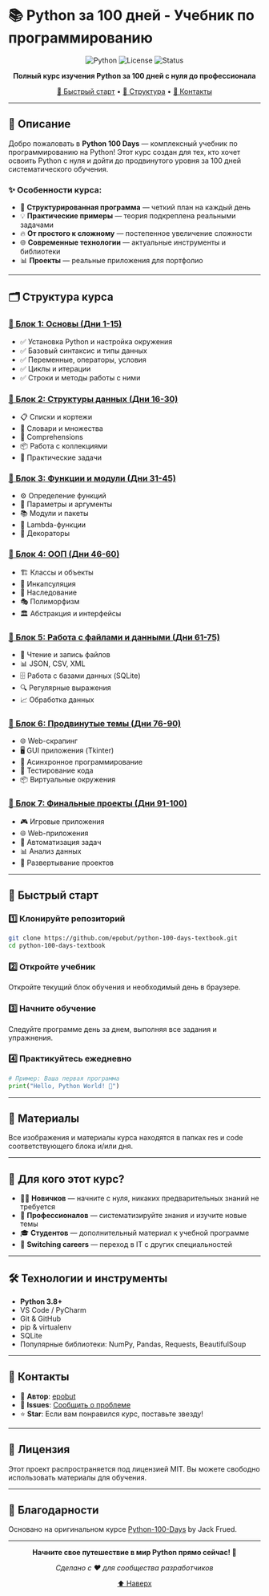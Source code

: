 # 📚 Python за 100 дней - Учебник по программированию

<div align="center">

![Python](https://img.shields.io/badge/Python-3.8+-blue.svg)
![License](https://img.shields.io/badge/license-MIT-green.svg)
![Status](https://img.shields.io/badge/status-active-success.svg)

**Полный курс изучения Python за 100 дней с нуля до профессионала**

[🚀 Быстрый старт](#-быстрый-старт) • [📖 Структура](#-структура-курса) • [💬 Контакты](#-контакты)

</div>

---

## 📝 Описание

Добро пожаловать в **Python 100 Days** — комплексный учебник по программированию на Python! Этот курс создан для тех, кто хочет освоить Python с нуля и дойти до продвинутого уровня за 100 дней систематического обучения.

### ✨ Особенности курса:

- 🎯 **Структурированная программа** — четкий план на каждый день
- 💡 **Практические примеры** — теория подкреплена реальными задачами
- 🔥 **От простого к сложному** — постепенное увеличение сложности
- 🌐 **Современные технологии** — актуальные инструменты и библиотеки
- 📊 **Проекты** — реальные приложения для портфолио

---

## 🗂️ Структура курса

### [📌 Блок 1: Основы (Дни 1-15)](https://github.com/epobut/python-100-days-textbook/tree/main/block01)

- ✅ Установка Python и настройка окружения
- ✅ Базовый синтаксис и типы данных
- ✅ Переменные, операторы, условия
- ✅ Циклы и итерации
- ✅ Строки и методы работы с ними

### [📌 Блок 2: Структуры данных (Дни 16-30)](https://github.com/epobut/python-100-days-textbook/tree/main/block02)

- 📋 Списки и кортежи
- 📘 Словари и множества
- 🔄 Comprehensions
- 📦 Работа с коллекциями
- 🎲 Практические задачи

### [📌 Блок 3: Функции и модули (Дни 31-45)](https://github.com/epobut/python-100-days-textbook/tree/main/block03)

- ⚙️ Определение функций
- 🔧 Параметры и аргументы
- 📚 Модули и пакеты
- 🌟 Lambda-функции
- 🎯 Декораторы

### [📌 Блок 4: ООП (Дни 46-60)](https://github.com/epobut/python-100-days-textbook/tree/main/block04)

- 🏗️ Классы и объекты
- 🔐 Инкапсуляция
- 🧬 Наследование
- 🎭 Полиморфизм
- 🏛️ Абстракция и интерфейсы

### [📌 Блок 5: Работа с файлами и данными (Дни 61-75)](https://github.com/epobut/python-100-days-textbook/tree/main/block05)

- 📄 Чтение и запись файлов
- 📊 JSON, CSV, XML
- 🗄️ Работа с базами данных (SQLite)
- 🔍 Регулярные выражения
- 📈 Обработка данных

### [📌 Блок 6: Продвинутые темы (Дни 76-90)](https://github.com/epobut/python-100-days-textbook/tree/main/block06)

- 🌐 Web-скрапинг
- 🖥️ GUI приложения (Tkinter)
- 🔄 Асинхронное программирование
- 🧪 Тестирование кода
- 📦 Виртуальные окружения

### [📌 Блок 7: Финальные проекты (Дни 91-100)](https://github.com/epobut/python-100-days-textbook/tree/main/block07)

- 🎮 Игровые приложения
- 🌐 Web-приложения
- 🤖 Автоматизация задач
- 📊 Анализ данных
- 🚀 Развертывание проектов


---

## 🚀 Быстрый старт

### 1️⃣ Клонируйте репозиторий

```bash
git clone https://github.com/epobut/python-100-days-textbook.git
cd python-100-days-textbook
```

### 2️⃣ Откройте учебник

Откройте текущий блок обучения и необходимый день в браузере.

### 3️⃣ Начните обучение

Следуйте программе день за днем, выполняя все задания и упражнения.

### 4️⃣ Практикуйтесь ежедневно

```python
# Пример: Ваша первая программа
print("Hello, Python World! 🐍")
```

---

## 📸 Материалы

Все изображения и материалы курса находятся в папках res и code соответствующего блока и/или дня.

---

## 🎯 Для кого этот курс?

- 👨‍🎓 **Новичков** — начните с нуля, никаких предварительных знаний не требуется
- 💼 **Профессионалов** — систематизируйте знания и изучите новые темы
- 🎓 **Студентов** — дополнительный материал к учебной программе
- 🔄 **Switching careers** — переход в IT с других специальностей

---

## 🛠️ Технологии и инструменты

- **Python 3.8+**
- VS Code / PyCharm
- Git & GitHub
- pip & virtualenv
- SQLite
- Популярные библиотеки: NumPy, Pandas, Requests, BeautifulSoup

---

## 💬 Контакты

- 👤 **Автор**: [epobut](https://github.com/epobut)
- 📧 **Issues**: [Сообщить о проблеме](https://github.com/epobut/python-100-days-textbook/issues)
- ⭐ **Star**: Если вам понравился курс, поставьте звезду!

---

## 📜 Лицензия

Этот проект распространяется под лицензией MIT. Вы можете свободно использовать материалы для обучения.

---

## 🙏 Благодарности

Основано на оригинальном курсе [Python-100-Days](https://github.com/jackfrued/Python-100-Days) by Jack Frued.

---

<div align="center">

**Начните свое путешествие в мир Python прямо сейчас! 🚀**

*Сделано с ❤️ для сообщества разработчиков*

[⬆ Наверх](#-python-100-days---учебник-по-программированию)

</div>
